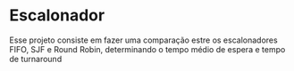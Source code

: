 # Escalonador
Esse projeto consiste em fazer uma comparação estre os escalonadores FIFO, SJF e Round Robin, determinando o tempo médio de espera e tempo de turnaround
